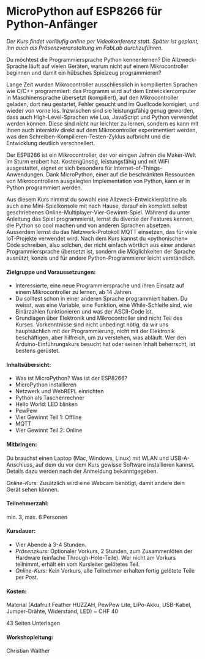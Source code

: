 # MicroPython auf ESP8266 für Python-Anfänger

_Der Kurs findet vorläufig online per Videokonferenz statt. Später ist geplant, ihn auch als Präsenzveranstaltung im FabLab durchzuführen._

Du möchtest die Programmiersprache Python kennenlernen? Die Allzweck-Sprache läuft auf vielen Geräten, warum nicht auf einem Mikrocontroller beginnen und damit ein hübsches Spielzeug programmieren?

Lange Zeit wurden Mikrocontroller ausschliesslich in kompilierten Sprachen wie C/C++ programmiert: das Programm wird auf dem Entwicklercomputer in Maschinensprache übersetzt (kompiliert), auf den Mikrocontroller geladen, dort neu gestartet, Fehler gesucht und im Quellcode korrigiert, und wieder von vorne los. Inzwischen sind sie leistungsfähig genug geworden, dass auch High-Level-Sprachen wie Lua, JavaScript und Python verwendet werden können. Diese sind nicht nur leichter zu lernen, sondern es kann mit ihnen auch interaktiv direkt auf dem Mikrocontroller experimentiert werden, was den Schreiben-Kompilieren-Testen-Zyklus aufbricht und die Entwicklung deutlich verschnellert.

Der ESP8266 ist ein Mikrocontroller, der vor einigen Jahren die Maker-Welt im Sturm erobert hat. Kostengünstig, leistungsfähig und mit WiFi ausgestattet, eignet er sich besonders für Internet-of-Things-Anwendungen. Dank MicroPython, einer auf die beschränkten Ressourcen von Mikrocontrollern ausgelegten Implementation von Python, kann er in Python programmiert werden.

Aus diesem Kurs nimmst du sowohl eine Allzweck-Entwicklerplatine als auch eine Mini-Spielkonsole mit nach Hause, darauf ein komplett selbst geschriebenes Online-Multiplayer-Vier-Gewinnt-Spiel. Während du unter Anleitung das Spiel programmierst, lernst du diverse der Features kennen, die Python so cool machen und von anderen Sprachen absetzen. Ausserdem lernst du das Netzwerk-Protokoll MQTT einsetzen, das für viele IoT-Projekte verwendet wird. Nach dem Kurs kannst du «pythonischen» Code schreiben, also solchen, der nicht einfach wörtlich aus einer anderen Programmiersprache übersetzt ist, sondern die Möglichkeiten der Sprache ausnützt, konzis und für andere Python-Programmierer leicht verständlich.

#### Zielgruppe und Voraussetzungen:

- Interessierte, eine neue Programmiersprache und ihren Einsatz auf einem Mikrocontroller zu lernen, ab 14 Jahren.
- Du solltest schon in einer anderen Sprache programmiert haben. Du weisst, was eine Variable, eine Funktion, eine While-Schleife sind, wie Binärzahlen funktionieren und was der ASCII-Code ist.
- Grundlagen über Elektronik und Mikrocontroller sind nicht Teil des Kurses. Vorkenntnisse sind nicht unbedingt nötig, da wir uns hauptsächlich mit der Programmierung, nicht mit der Elektronik beschäftigen, aber hilfreich, um zu verstehen, was abläuft. Wer den Arduino-Einführungskurs besucht hat oder seinen Inhalt beherrscht, ist bestens gerüstet.

#### Inhaltsübersicht:

- Was ist MicroPython? Was ist der ESP8266?
- MicroPython installieren
- Netzwerk und WebREPL einrichten
- Python als Taschenrechner
- Hello World: LED blinken
- PewPew
- Vier Gewinnt Teil 1: Offline
- MQTT
- Vier Gewinnt Teil 2: Online

#### Mitbringen:

Du brauchst einen Laptop (Mac, Windows, Linux) mit WLAN und USB-A-Anschluss, auf dem du vor dem Kurs gewisse Software installieren kannst. Details dazu werden nach der Anmeldung bekanntgegeben.

_Online-Kurs:_ Zusätzlich wird eine Webcam benötigt, damit andere dein Gerät sehen können.

#### Teilnehmerzahl:

min. 3, max. 6 Personen

#### Kursdauer:

- Vier Abende à 3-4 Stunden.
- _Präsenzkurs:_ Optionaler Vorkurs, 2 Stunden, zum Zusammenlöten der Hardware (einfache Through-Hole-Teile). Wer nicht am Vorkurs teilnimmt, erhält ein vom Kursleiter gelötetes Teil.
- _Online-Kurs:_ Kein Vorkurs, alle Teilnehmer erhalten fertig gelötete Teile per Post.

#### Kosten:

Material (Adafruit Feather HUZZAH, PewPew Lite, LiPo-Akku, USB-Kabel, Jumper-Drähte, Widerstand, LED) ~ CHF 40

43 Seiten Unterlagen

#### Workshopleitung:

Christian Walther
